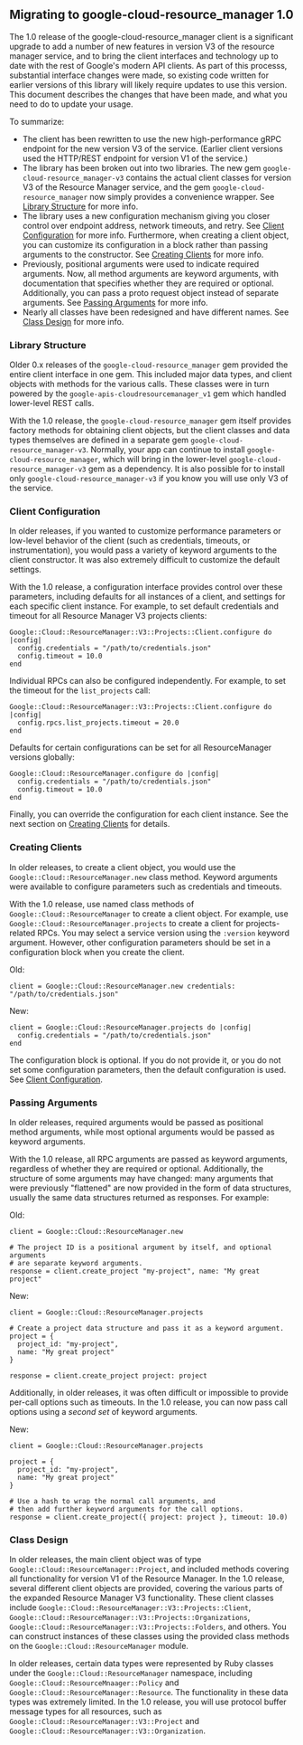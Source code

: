 ## Migrating to google-cloud-resource_manager 1.0

The 1.0 release of the google-cloud-resource_manager client is a significant
upgrade to add a number of new features in version V3 of the resource manager
service, and to bring the client interfaces and technology up to date with the
rest of Google's modern API clients. As part of this processs, substantial
interface changes were made, so existing code written for earlier versions of
this library will likely require updates to use this version. This document
describes the changes that have been made, and what you need to do to update
your usage.

To summarize:

 *  The client has been rewritten to use the new high-performance gRPC endpoint
    for the new version V3 of the service. (Earlier client versions used the
    HTTP/REST endpoint for version V1 of the service.)
 *  The library has been broken out into two libraries. The new gem
    `google-cloud-resource_manager-v3` contains the actual client classes for
    version V3 of the Resource Manager service, and  the gem
    `google-cloud-resource_manager` now simply provides a convenience wrapper.
    See [Library Structure](#library-structure) for more info.
 *  The library uses a new configuration mechanism giving you closer control
    over endpoint address, network timeouts, and retry. See
    [Client Configuration](#client-configuration) for more info. Furthermore,
    when creating a client object, you can customize its configuration in a
    block rather than passing arguments to the constructor. See
    [Creating Clients](#creating-clients) for more info.
 *  Previously, positional arguments were used to indicate required arguments.
    Now, all method arguments are keyword arguments, with documentation that
    specifies whether they are required or optional. Additionally, you can pass
    a proto request object instead of separate arguments. See
    [Passing Arguments](#passing-arguments) for more info.
 *  Nearly all classes have been redesigned and have different names. See
    [Class Design](#class-design) for more info.

### Library Structure

Older 0.x releases of the `google-cloud-resource_manager` gem provided the
entire client interface in one gem. This included major data types, and client
objects with methods for the various calls. These classes were in turn powered
by the `google-apis-cloudresourcemanager_v1` gem which handled lower-level REST
calls.

With the 1.0 release, the `google-cloud-resource_manager` gem itself provides
factory methods for obtaining client objects, but the client classes and data
types themselves are defined in a separate gem
`google-cloud-resource_manager-v3`. Normally, your app can continue to install
`google-cloud-resource_manager`, which will bring in the lower-level
`google-cloud-resource_manager-v3` gem as a dependency. It is also possible for
to install only `google-cloud-resource_manager-v3` if you know you will use
only V3 of the service.

### Client Configuration

In older releases, if you wanted to customize performance parameters or
low-level behavior of the client (such as credentials, timeouts, or
instrumentation), you would pass a variety of keyword arguments to the client
constructor. It was also extremely difficult to customize the default settings.

With the 1.0 release, a configuration interface provides control over these
parameters, including defaults for all instances of a client, and settings for
each specific client instance. For example, to set default credentials and
timeout for all Resource Manager V3 projects clients:

```
Google::Cloud::ResourceManager::V3::Projects::Client.configure do |config|
  config.credentials = "/path/to/credentials.json"
  config.timeout = 10.0
end
```

Individual RPCs can also be configured independently. For example, to set the
timeout for the `list_projects` call:

```
Google::Cloud::ResourceManager::V3::Projects::Client.configure do |config|
  config.rpcs.list_projects.timeout = 20.0
end
```

Defaults for certain configurations can be set for all ResourceManager versions
globally:

```
Google::Cloud::ResourceManager.configure do |config|
  config.credentials = "/path/to/credentials.json"
  config.timeout = 10.0
end
```

Finally, you can override the configuration for each client instance. See the
next section on [Creating Clients](#creating-clients) for details.

### Creating Clients

In older releases, to create a client object, you would use the
`Google::Cloud::ResourceManager.new` class method. Keyword arguments were
available to configure parameters such as credentials and timeouts.

With the 1.0 release, use named class methods of
`Google::Cloud::ResourceManager` to create a client object. For example, use
`Google::Cloud::ResourceManager.projects` to create a client for
projects-related RPCs. You may select a service version using the `:version`
keyword argument. However, other configuration parameters should be set in a
configuration block when you create the client.

Old:
```
client = Google::Cloud::ResourceManager.new credentials: "/path/to/credentials.json"
```

New:
```
client = Google::Cloud::ResourceManager.projects do |config|
  config.credentials = "/path/to/credentials.json"
end
```

The configuration block is optional. If you do not provide it, or you do not
set some configuration parameters, then the default configuration is used. See
[Client Configuration](#client-configuration).

### Passing Arguments

In older releases, required arguments would be passed as positional method
arguments, while most optional arguments would be passed as keyword arguments.

With the 1.0 release, all RPC arguments are passed as keyword arguments,
regardless of whether they are required or optional. Additionally, the
structure of some arguments may have changed: many arguments that were
previously "flattened" are now provided in the form of data structures, usually
the same data structures returned as responses. For example:

Old:
```
client = Google::Cloud::ResourceManager.new

# The project ID is a positional argument by itself, and optional arguments
# are separate keyword arguments.
response = client.create_project "my-project", name: "My great project"
```

New:
```
client = Google::Cloud::ResourceManager.projects

# Create a project data structure and pass it as a keyword argument.
project = {
  project_id: "my-project",
  name: "My great project"
}

response = client.create_project project: project
```

Additionally, in older releases, it was often difficult or impossible to
provide per-call options such as timeouts. In the 1.0 release, you can now
pass call options using a _second set_ of keyword arguments.

New:
```
client = Google::Cloud::ResourceManager.projects

project = {
  project_id: "my-project",
  name: "My great project"
}

# Use a hash to wrap the normal call arguments, and
# then add further keyword arguments for the call options.
response = client.create_project({ project: project }, timeout: 10.0)
```

### Class Design

In older releases, the main client object was of type
`Google::Cloud::ResourceManager::Project`, and included methods covering all
functionality for version V1 of the Resource Manager. In the 1.0 release,
several different client objects are provided, covering the various parts of
the expanded Resource Manager V3 functionality. These client classes include
`Google::Cloud::ResourceManager::V3::Projects::Client`,
`Google::Cloud::ResourceManager::V3::Projects::Organizations`,
`Google::Cloud::ResourceManager::V3::Projects::Folders`, and others. You can
construct instances of these classes using the provided class methods on the
`Google::Cloud::ResourceManager` module.

In older releases, certain data types were represented by Ruby classes under
the `Google::Cloud::ResourceManager` namespace, including
`Google::Cloud::ResourceMnaager::Policy` and
`Google::Cloud::ResourceManager::Resource`. The functionality in these data
types was extremely limited. In the 1.0 release, you will use protocol buffer
message types for all resources, such as
`Google::Cloud::ResourceManager::V3::Project` and
`Google::Cloud::ResourceManager::V3::Organization`.
